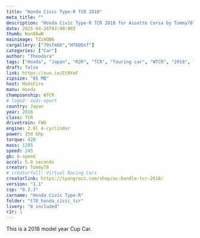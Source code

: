 ```yaml
---
title: "Honda Civic Type-R TCR 2018"
meta_title: ""
description: "Honda Civic Type-R TCR 2018 for Assetto Corsa by Tommy78"
date: 2025-04-26T03:00:00Z
thumb: Nan0AwN
mainimage: TZzAOB6
cargallery: ["79sTmUb","HT6DDsf"]
categories: ["Car"]
author: "Theodora"
tags: ["Honda", "Japan", "R2R", "TCR", "Touring car", "WTCR", "2018", "Tommy78"]
draft: false
link: https://ouo.io/Et8YeF
zipsize: "65 MB"
host: ModsFire
manu: Honda
championship: WTCR
# logo2: audi-sport
country: Japan
year: 2018
class: TCR
drivetrain: FWD
engine: 2.0l 4-cyclinder
power: 350 bhp
torque: 420
mass: 1285
speed: 245
gb: 6-speed
accel: 5.0 seconds
creator: Tommy78
# creatorfull: Virtual Racing Cars
creatorlink: https://tpongracz.com/shop/ac-bundle-tcr-2018/
version: "1.1"
csp: "0.2.3"
carname: "Honda Civic Type-R"
folder: "t78_honda_civic_tcr"
livery: "8 included"
r2r: 1
---
```

This is a 2018 model year Cup Car.
